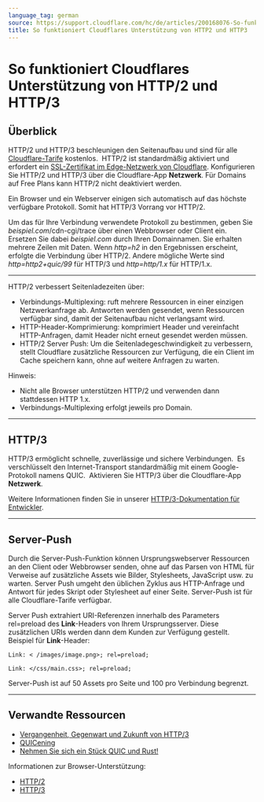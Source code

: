 ```yaml
---
language_tag: german
source: https://support.cloudflare.com/hc/de/articles/200168076-So-funktioniert-Cloudflares-Unterst%C3%BCtzung-von-HTTP-2-und-HTTP-3
title: So funktioniert Cloudflares Unterstützung von HTTP2 und HTTP3 
---
```


# So funktioniert Cloudflares Unterstützung von HTTP/2 und HTTP/3 



## Überblick

HTTP/2 und HTTP/3 beschleunigen den Seitenaufbau und sind für alle [Cloudflare-Tarife](http://www.cloudflare.com/plans) kostenlos.  HTTP/2 ist standardmäßig aktiviert und erfordert ein [SSL-Zertifikat im Edge-Netzwerk von Cloudflare](https://support.cloudflare.com/hc/articles/203295200#h_036e2e20-96d8-4199-bb1f-0fbb41b5cdd0). Konfigurieren Sie HTTP/2 und HTTP/3 über die Cloudflare-App **Netzwerk**. Für Domains auf Free Plans kann HTTP/2 nicht deaktiviert werden.

Ein Browser und ein Webserver einigen sich automatisch auf das höchste verfügbare Protokoll. Somit hat HTTP/3 Vorrang vor HTTP/2. 

Um das für Ihre Verbindung verwendete Protokoll zu bestimmen, geben Sie _beispiel.com_/cdn-cgi/trace über einen Webbrowser oder Client ein. Ersetzen Sie dabei _beispiel.com_ durch Ihren Domainnamen. Sie erhalten mehrere Zeilen mit Daten. Wenn _http=h2_ in den Ergebnissen erscheint, erfolgte die Verbindung über HTTP/2. Andere mögliche Werte sind _http=http2+quic/99_ für HTTP/3 und _http=http/1.x_ für HTTP/1.x.

___

HTTP/2 verbessert Seitenladezeiten über:

-   Verbindungs-Multiplexing: ruft mehrere Ressourcen in einer einzigen Netzwerkanfrage ab. Antworten werden gesendet, wenn Ressourcen verfügbar sind, damit der Seitenaufbau nicht verlangsamt wird.
-   HTTP-Header-Komprimierung: komprimiert Header und vereinfacht HTTP-Anfragen, damit Header nicht erneut gesendet werden müssen.
-   HTTP/2 Server Push: Um die Seitenladegeschwindigkeit zu verbessern, stellt Cloudflare zusätzliche Ressourcen zur Verfügung, die ein Client im Cache speichern kann, ohne auf weitere Anfragen zu warten.

Hinweis:

-   Nicht alle Browser unterstützen HTTP/2 und verwenden dann stattdessen HTTP 1.x.
-   Verbindungs-Multiplexing erfolgt jeweils pro Domain.

___

## HTTP/3

HTTP/3 ermöglicht schnelle, zuverlässige und sichere Verbindungen.  Es verschlüsselt den Internet-Transport standardmäßig mit einem Google-Protokoll namens QUIC.  Aktivieren Sie HTTP/3 über die Cloudflare-App **Netzwerk**. 

Weitere Informationen finden Sie in unserer [HTTP/3-Dokumentation für Entwickler](https://developers.cloudflare.com/http3/).

___

## Server-Push

Durch die Server-Push-Funktion können Ursprungswebserver Ressourcen an den Client oder Webbrowser senden, ohne auf das Parsen von HTML für Verweise auf zusätzliche Assets wie Bilder, Stylesheets, JavaScript usw. zu warten. Server Push umgeht den üblichen Zyklus aus HTTP-Anfrage und Antwort für jedes Skript oder Stylesheet auf einer Seite. Server-Push ist für alle Cloudflare-Tarife verfügbar.

Server Push extrahiert URI-Referenzen innerhalb des Parameters rel=preload des **Link**\-Headers von Ihrem Ursprungsserver. Diese zusätzlichen URIs werden dann dem Kunden zur Verfügung gestellt.  Beispiel für **Link**\-Header:

`Link: < /images/image.png>; rel=preload;`

`Link: </css/main.css>; rel=preload;`

Server-Push ist auf 50 Assets pro Seite und 100 pro Verbindung begrenzt.

___

## Verwandte Ressourcen

-   [Vergangenheit, Gegenwart und Zukunft von HTTP/3](https://blog.cloudflare.com/http3-the-past-present-and-future/)
-   [QUICening](https://blog.cloudflare.com/the-quicening/)
-   [Nehmen Sie sich ein Stück QUIC und Rust!](https://blog.cloudflare.com/enjoy-a-slice-of-quic-and-rust/)

Informationen zur Browser-Unterstützung: 

-   [HTTP/2](http://caniuse.com/#feat=http2) 
-   [HTTP/3](https://caniuse.com/#feat=http3)
